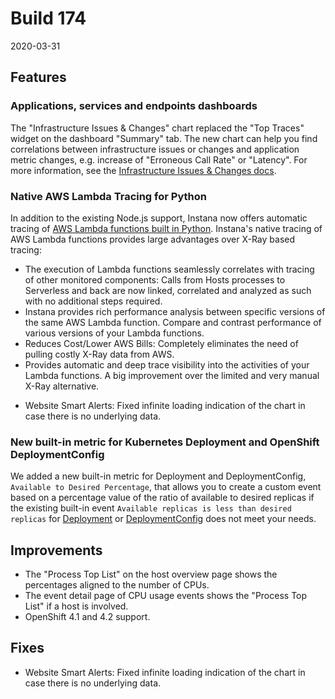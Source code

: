 # Build 174

2020-03-31

## Features

### Applications, services and endpoints dashboards

The "Infrastructure Issues & Changes" chart replaced the "Top Traces" widget on the dashboard "Summary" tab. The new chart can
help you find correlations between infrastructure issues or changes and application metric changes, e.g. increase of "Erroneous Call Rate"
or "Latency". For more information, see the [Infrastructure Issues & Changes docs](https://docs.instana.io/products/application_service_management/#infrastructure-issues--changes).

### Native AWS Lambda Tracing for Python

In addition to the existing Node.js support, Instana now offers automatic tracing of [AWS Lambda functions built in Python](/ecosystem/aws-lambda-native-tracing/).  Instana's native tracing of AWS Lambda functions provides large advantages over X-Ray based tracing:

* The execution of Lambda functions seamlessly correlates with tracing of other monitored components: Calls from Hosts processes to Serverless and back are now linked, correlated and analyzed as such with no additional steps required.
* Instana provides rich performance analysis between specific versions of the same AWS Lambda function. Compare and contrast performance of various versions of your Lambda functions.
* Reduces Cost/Lower AWS Bills: Completely eliminates the need of pulling costly X-Ray data from AWS.
* Provides automatic and deep trace visibility into the activities of your Lambda functions. A big improvement over the limited and very manual X-Ray alternative.

- Website Smart Alerts: Fixed infinite loading indication of the chart in case there is no underlying data.


### New built-in metric for Kubernetes Deployment and OpenShift DeploymentConfig

We added a new built-in metric for Deployment and DeploymentConfig, `Available to Desired Percentage`, that allows you to create a custom event based on a percentage value of the ratio of available to desired replicas if the existing built-in event `Available replicas is less than desired replicas` for [Deployment](https://docs.instana.io/core_concepts/events_and_incidents/built_in_events/#kubernetes-deployment) or [DeploymentConfig](https://docs.instana.io/core_concepts/events_and_incidents/built_in_events/#openshift-deployment-config) does not meet your needs.

## Improvements

- The "Process Top List" on the host overview page shows the percentages aligned to the number of CPUs.
- The event detail page of CPU usage events shows the "Process Top List" if a host is involved.
- OpenShift 4.1 and 4.2 support.

## Fixes

- Website Smart Alerts: Fixed infinite loading indication of the chart in case there is no underlying data.
